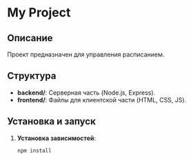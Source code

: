 # My Project

## Описание
Проект предназначен для управления расписанием.

## Структура
- **backend/**: Серверная часть (Node.js, Express).  
- **frontend/**: Файлы для клиентской части (HTML, CSS, JS).  

## Установка и запуск

1. **Установка зависимостей**:
   ```bash
   npm install

